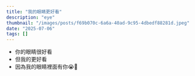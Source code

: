 ```yaml
---
title: "我的眼睛更好看"
description: "eye"
thumbnail: "/images/posts/f69b070c-6a6a-40ad-9c95-4dbedf88281d.jpeg"
date: "2025-07-06"
tags: []
---
```

- 你的眼睛很好看
- 但我的更好看
- 因為我的眼睛裡面有你😭🫵
